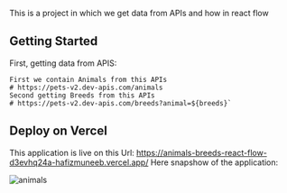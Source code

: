 This is a  project in which we get data from APIs and how in react flow

## Getting Started

First, getting data from APIS:

```In this we can use two APIs for getting data:
First we contain Animals from this APIs
# https://pets-v2.dev-apis.com/animals
Second getting Breeds from this APIs
# https://pets-v2.dev-apis.com/breeds?animal=${breeds}`

```



## Deploy on Vercel

This application is live on this Url:
https://animals-breeds-react-flow-d3evhq24a-hafizmuneeb.vercel.app/
Here snapshow of the application:

![animals](https://github.com/HafizMuneeb/animals-breeds-react-flow/assets/124581370/f8a59a6c-1dd1-49d9-a97b-f399efdcbb84)
